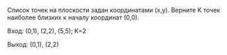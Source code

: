 Список точек на плоскости задан координатами (x,y). Верните K точек наиболее близких к началу координат (0,0).

Вход: (0,1), (2,2), (5,5); K=2

Выход: (0,1), (2,2)